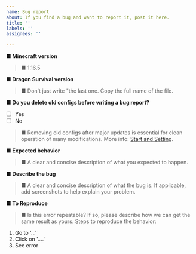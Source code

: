 ```yaml
---
name: Bug report
about: If you find a bug and want to report it, post it here.
title: ''
labels: ''
assignees: ''

---
```


**■ Minecraft version**
>■ 1.16.5

**■ Dragon Survival version**
>■ Don't just write "the last one. Copy the full name of the file.

**■ Do you delete old configs before writing a bug report?**
- [ ] Yes
- [ ] No
>■ Removing old configs after major updates is essential for clean operation of many modifications. More info: [Start and Setting](https://dragons-survival.fandom.com/wiki/Start_and_Setting).

**■ Expected behavior**
>■ A clear and concise description of what you expected to happen.

**■ Describe the bug**
>■ A clear and concise description of what the bug is. If applicable, add screenshots to help explain your problem.

**■ To Reproduce**
>■ Is this error repeatable? If so, please describe how we can get the same result as yours.
Steps to reproduce the behavior:
1. Go to '...'
2. Click on '....'
3. See error
